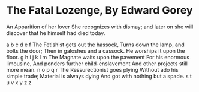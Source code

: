 # The Fatal Lozenge, By Edward Gorey

An Apparition of her lover She recognizes with dismay;
and later on she will discover that he himself had died today.


a
b
c
d
e
f
The Fetishist gets out the hassock,
Turns down the lamp, and bolts the door;
Then in galoshes and a cassock.
He worships it upon the floor.
g
h
i
j
k
l
m
The Magnate waits upon the pavement
For his enormous limousine,
And ponders further child-enslavement
And other projects still more mean.
n
o
p
q
r
The Ressurectionist goes plying
Without ado his simple trade;
Material is always dying
And got with nothing but a spade.
s
t
u
v
x
y
z
z
